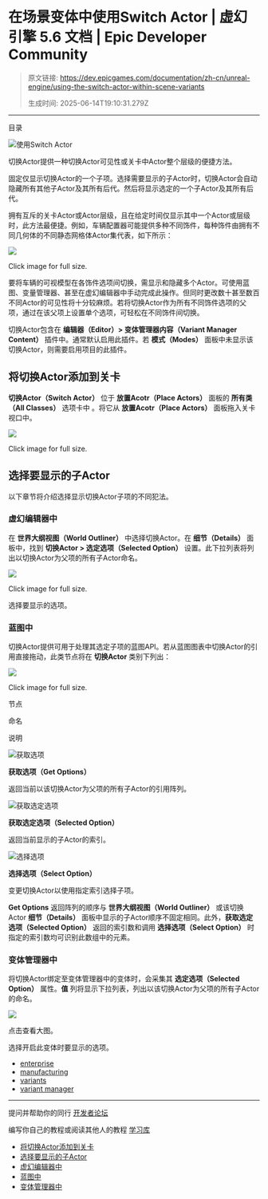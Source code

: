 # 在场景变体中使用Switch Actor | 虚幻引擎 5.6 文档 | Epic Developer Community

> 原文链接: https://dev.epicgames.com/documentation/zh-cn/unreal-engine/using-the-switch-actor-within-scene-variants
> 
> 生成时间: 2025-06-14T19:10:31.279Z

---

目录

![使用Switch Actor](https://dev.epicgames.com/community/api/documentation/image/b9bd9d2f-aecb-407e-83ef-f6a6d8bd9923?resizing_type=fill&width=1920&height=335)

切换Actor提供一种切换Actor可见性或关卡中Actor整个层级的便捷方法。

固定仅显示切换Actor的一个子项。选择需要显示的子Actor时，切换Actor会自动隐藏所有其他子Actor及其所有后代。然后将显示选定的一个子Actor及其所有后代。

拥有互斥的关卡Actor或Actor层级，且在给定时间仅显示其中一个Actor或层级时，此方法最便捷。例如，车辆配置器可能提供多种不同饰件，每种饰件由拥有不同几何体的不同静态网格体Actor集代表，如下所示：

[![](https://d1iv7db44yhgxn.cloudfront.net/documentation/images/3a6bb266-87de-4e52-887d-6c6c633e2925/01-actor-hierarchies.png)](https://d1iv7db44yhgxn.cloudfront.net/documentation/images/3a6bb266-87de-4e52-887d-6c6c633e2925/01-actor-hierarchies.png)

Click image for full size.

要将车辆的可视模型在各饰件选项间切换，需显示和隐藏多个Actor。可使用蓝图、变量管理器、甚至在虚幻编辑器中手动完成此操作。但同时更改数十甚至数百不同Actor的可见性将十分较麻烦。若将切换Actor作为所有不同饰件选项的父项，通过在该父项上设置单个选项，可轻松在不同饰件间切换。

切换Actor包含在 **编辑器（Editor）> 变体管理器内容（Variant Manager Content）** 插件中。通常默认启用此插件。若 **模式（Modes）** 面板中未显示该切换Actor，则需要启用项目的此插件。

## 将切换Actor添加到关卡

**切换Actor（Switch Actor）** 位于 **放置Acotr（Place Actors）** 面板的 **所有类（All Classes）** 选项卡中 。将它从 **放置Acotr（Place Actors）** 面板拖入关卡视口中。

[![](https://d1iv7db44yhgxn.cloudfront.net/documentation/images/c391b276-1e7a-4d9e-abdd-8e6e8e6d5231/02-add-the-switch-actor-to-your-level.png)](https://d1iv7db44yhgxn.cloudfront.net/documentation/images/c391b276-1e7a-4d9e-abdd-8e6e8e6d5231/02-add-the-switch-actor-to-your-level.png)

Click image for full size.

## 选择要显示的子Actor

以下章节将介绍选择显示切换Actor子项的不同犯法。

### 虚幻编辑器中

在 **世界大纲视图（World Outliner）** 中选择切换Actor。在 **细节（Details）** 面板中，找到 **切换Actor > 选定选项（Selected Option）** 设置。此下拉列表将列出以切换Actor为父项的所有子Actor命名。

[![](https://d1iv7db44yhgxn.cloudfront.net/documentation/images/461f569c-5868-429d-a5a9-83cb14c7e849/03-selected-option-setting.png)](https://d1iv7db44yhgxn.cloudfront.net/documentation/images/461f569c-5868-429d-a5a9-83cb14c7e849/03-selected-option-setting.png)

Click image for full size.

选择要显示的选项。

### 蓝图中

切换Actor提供可用于处理其选定子项的蓝图API。若从蓝图图表中切换Actor的引用直接拖动，此类节点将在 **切换Actor** 类别下列出：

[![](https://d1iv7db44yhgxn.cloudfront.net/documentation/images/03035a01-4944-4521-bce5-992ef9f6e496/04-switch-actor-blueprint-api.png)](https://d1iv7db44yhgxn.cloudfront.net/documentation/images/03035a01-4944-4521-bce5-992ef9f6e496/04-switch-actor-blueprint-api.png)

Click image for full size.

节点

命名

说明

![获取选项](https://d1iv7db44yhgxn.cloudfront.net/documentation/images/37a8b031-901e-4855-99c1-3a1d3f846cbc/05-get-options.png "Get Options")

**获取选项（Get Options）**

返回当前以该切换Actor为父项的所有子Actor的引用阵列。

![获取选定选项](https://d1iv7db44yhgxn.cloudfront.net/documentation/images/c7648371-a8d5-4ef3-a306-6a2bcce09caf/06-get-selected-option.png "Get Selected Option")

**获取选定选项（Selected Option）**

返回当前显示的子Actor的索引。

![选择选项](https://d1iv7db44yhgxn.cloudfront.net/documentation/images/997c8404-6994-453a-b9a3-c54229529cef/07-select-option.png "Select Option")

**选择选项（Select Option）**

变更切换Actor以使用指定索引选择子项。

**Get Options** 返回阵列的顺序与 **世界大纲视图（World Outliner）** 或该切换Actor **细节（Details）** 面板中显示的子Actor顺序不固定相同。此外，**获取选定选项（Selected Option）** 返回的索引数和调用 **选择选项（Select Option）** 时指定的索引数均可识别此数组中的元素。

### 变体管理器中

将切换Actor绑定至变体管理器中的变体时，会采集其 **选定选项（Selected Option）** 属性。**值** 列将显示下拉列表，列出以该切换Actor为父项的所有子Actor的命名。

[![](https://d1iv7db44yhgxn.cloudfront.net/documentation/images/86da86cc-8288-4585-a490-35cdd85c46ce/08-capturing-the-selected-option-in-the-variant-manager.png)](https://d1iv7db44yhgxn.cloudfront.net/documentation/images/86da86cc-8288-4585-a490-35cdd85c46ce/08-capturing-the-selected-option-in-the-variant-manager.png)

点击查看大图。

选择开启此变体时要显示的选项。

-   [enterprise](https://dev.epicgames.com/community/search?query=enterprise)
-   [manufacturing](https://dev.epicgames.com/community/search?query=manufacturing)
-   [variants](https://dev.epicgames.com/community/search?query=variants)
-   [variant manager](https://dev.epicgames.com/community/search?query=variant%20manager)

* * *

提问并帮助你的同行 [开发者论坛](https://forums.unrealengine.com/categories?tag=unreal-engine)

编写你自己的教程或阅读其他人的教程 [学习库](https://dev.epicgames.com/community/unreal-engine/learning)

-   [将切换Actor添加到关卡](/documentation/zh-cn/unreal-engine/using-the-switch-actor-within-scene-variants#%E5%B0%86%E5%88%87%E6%8D%A2actor%E6%B7%BB%E5%8A%A0%E5%88%B0%E5%85%B3%E5%8D%A1)
-   [选择要显示的子Actor](/documentation/zh-cn/unreal-engine/using-the-switch-actor-within-scene-variants#%E9%80%89%E6%8B%A9%E8%A6%81%E6%98%BE%E7%A4%BA%E7%9A%84%E5%AD%90actor)
-   [虚幻编辑器中](/documentation/zh-cn/unreal-engine/using-the-switch-actor-within-scene-variants#%E8%99%9A%E5%B9%BB%E7%BC%96%E8%BE%91%E5%99%A8%E4%B8%AD)
-   [蓝图中](/documentation/zh-cn/unreal-engine/using-the-switch-actor-within-scene-variants#%E8%93%9D%E5%9B%BE%E4%B8%AD)
-   [变体管理器中](/documentation/zh-cn/unreal-engine/using-the-switch-actor-within-scene-variants#%E5%8F%98%E4%BD%93%E7%AE%A1%E7%90%86%E5%99%A8%E4%B8%AD)
